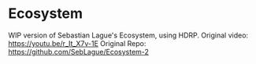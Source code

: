 # Ecosystem

WIP version of Sebastian Lague's Ecosystem, using HDRP.
Original video: https://youtu.be/r_It_X7v-1E
Original Repo: https://github.com/SebLague/Ecosystem-2
